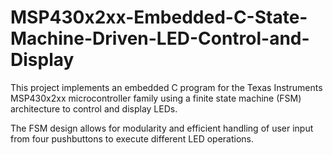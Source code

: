 # MSP430x2xx-Embedded-C-State-Machine-Driven-LED-Control-and-Display

This project implements an embedded C program for the Texas Instruments MSP430x2xx microcontroller family using a finite state machine (FSM) architecture to control and display LEDs.

The FSM design allows for modularity and efficient handling of user input from four pushbuttons to execute different LED operations.

